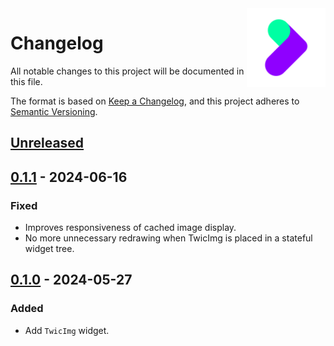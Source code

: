 <img align="right" width="25%" src="https://raw.githubusercontent.com/twicpics/components-flutter/main/resources/logo.png">

# Changelog

All notable changes to this project will be documented in this file.

The format is based on [Keep a Changelog](https://keepachangelog.com/en/1.0.0/), and this project adheres to [Semantic Versioning](https://semver.org/spec/v2.0.0.html).

## [Unreleased]

## [0.1.1] - 2024-06-16

### Fixed

- Improves responsiveness of cached image display.
- No more unnecessary redrawing when TwicImg is placed in a stateful widget tree.

## [0.1.0] - 2024-05-27

### Added

- Add `TwicImg` widget.

[Unreleased]: https://github.com/TwicPics/components/compare/main...dev
[0.1.1]: https://github.com/TwicPics/components-flutter/compare/0.1.0...0.1.1
[0.1.0]: https://github.com/TwicPics/components-flutter/releases/tag/0.1.0
